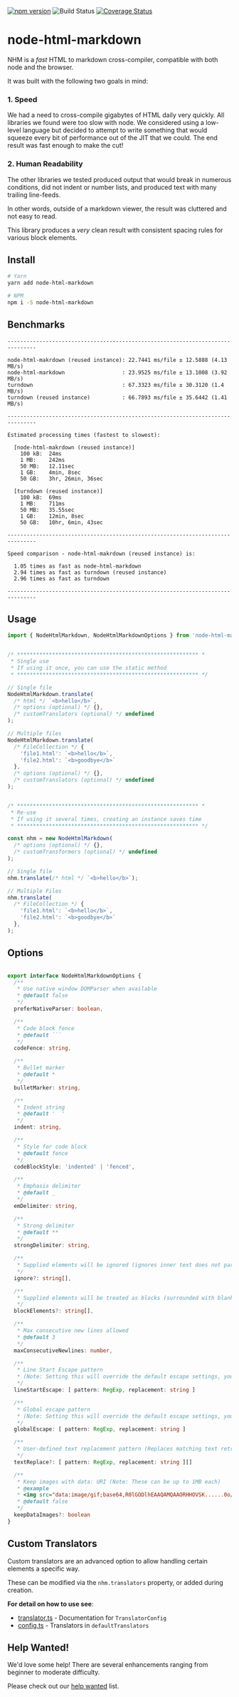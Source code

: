[![npm version](https://badge.fury.io/js/node-html-markdown.svg)](https://badge.fury.io/js/ts-patch)
![Build Status](https://github.com/crosstype/node-html-markdown/workflows/Build%20(CI)/badge.svg)
[![Coverage Status](https://coveralls.io/repos/github/crosstype/node-html-markdown/badge.svg?branch=master)](https://coveralls.io/github/crosstype/node-html-markdown?branch=master)

# node-html-markdown

NHM is a _fast_ HTML to markdown cross-compiler, compatible with both node and the browser.

It was built with the following two goals in mind:

### 1. Speed

We had a need to cross-compile gigabytes of HTML daily very quickly. All libraries we found were too slow with node. 
We considered using a low-level language but decided to attempt to write something that would squeeze every bit
of performance out of the JIT that we could. The end result was fast enough to make the cut!

### 2. Human Readability

The other libraries we tested produced output that would break in numerous conditions, did not indent or number lists, 
and produced text with many trailing line-feeds.
 
In other words, outside of a markdown viewer, the result was cluttered and not easy to read.

This library produces a _very_ clean result with consistent spacing rules for various block elements.

## Install

```sh
# Yarn
yarn add node-html-markdown

# NPM
npm i -S node-html-markdown
```

## Benchmarks
```
-------------------------------------------------------------------------------

node-html-makrdown (reused instance): 22.7441 ms/file ± 12.5888 (4.13 MB/s)
node-html-markdown                  : 23.9525 ms/file ± 13.1008 (3.92 MB/s)
turndown                            : 67.3323 ms/file ± 30.3120 (1.4 MB/s)
turndown (reused instance)          : 66.7893 ms/file ± 35.6442 (1.41 MB/s)

-------------------------------------------------------------------------------

Estimated processing times (fastest to slowest):

  [node-html-makrdown (reused instance)]
    100 kB:  24ms
    1 MB:    242ms
    50 MB:   12.11sec
    1 GB:    4min, 8sec
    50 GB:   3hr, 26min, 36sec

  [turndown (reused instance)]
    100 kB:  69ms
    1 MB:    711ms
    50 MB:   35.55sec
    1 GB:    12min, 8sec
    50 GB:   10hr, 6min, 43sec

-------------------------------------------------------------------------------

Speed comparison - node-html-makrdown (reused instance) is:

  1.05 times as fast as node-html-markdown
  2.94 times as fast as turndown (reused instance)
  2.96 times as fast as turndown

-------------------------------------------------------------------------------
```

## Usage

```ts
import { NodeHtmlMarkdown, NodeHtmlMarkdownOptions } from 'node-html-markdown'


/* ********************************************************* *
 * Single use
 * If using it once, you can use the static method
 * ********************************************************* */

// Single file
NodeHtmlMarkdown.translate(
  /* html */ `<b>hello</b>`, 
  /* options (optional) */ {}, 
  /* customTranslators (optional) */ undefined
);

// Multiple files
NodeHtmlMarkdown.translate(
  /* FileCollection */ { 
    'file1.html': `<b>hello</b>`, 
    'file2.html': `<b>goodbye</b>` 
  }, 
  /* options (optional) */ {}, 
  /* customTranslators (optional) */ undefined
);


/* ********************************************************* *
 * Re-use
 * If using it several times, creating an instance saves time
 * ********************************************************* */

const nhm = new NodeHtmlMarkdown(
  /* options (optional) */ {}, 
  /* customTransformers (optional) */ undefined
);

// Single file
nhm.translate(/* html */ `<b>hello</b>`);

// Multiple Files
nhm.translate(
  /* FileCollection */ { 
    'file1.html': `<b>hello</b>`, 
    'file2.html': `<b>goodbye</b>` 
  }, 
);
```

## Options

```ts

export interface NodeHtmlMarkdownOptions {
  /**
   * Use native window DOMParser when available
   * @default false
   */
  preferNativeParser: boolean,

  /**
   * Code block fence
   * @default ```
   */
  codeFence: string,

  /**
   * Bullet marker
   * @default *
   */
  bulletMarker: string,

  /**
   * Indent string
   * @default '  '
   */
  indent: string,

  /**
   * Style for code block
   * @default fence
   */
  codeBlockStyle: 'indented' | 'fenced',

  /**
   * Emphasis delimiter
   * @default _
   */
  emDelimiter: string,

  /**
   * Strong delimiter
   * @default **
   */
  strongDelimiter: string,

  /**
   * Supplied elements will be ignored (ignores inner text does not parse children)
   */
  ignore?: string[],

  /**
   * Supplied elements will be treated as blocks (surrounded with blank lines)
   */
  blockElements?: string[],

  /**
   * Max consecutive new lines allowed
   * @default 3
   */
  maxConsecutiveNewlines: number,

  /**
   * Line Start Escape pattern
   * (Note: Setting this will override the default escape settings, you might want to use textReplace option instead)
   */
  lineStartEscape: [ pattern: RegExp, replacement: string ]

  /**
   * Global escape pattern
   * (Note: Setting this will override the default escape settings, you might want to use replaceText option instead)
   */
  globalEscape: [ pattern: RegExp, replacement: string ]

  /**
   * User-defined text replacement pattern (Replaces matching text retrieved from nodes)
   */
  textReplace?: [ pattern: RegExp, replacement: string ][]

  /**
   * Keep images with data: URI (Note: These can be up to 1MB each)
   * @example
   * <img src="data:image/gif;base64,R0lGODlhEAAQAMQAAORHHOVSK......0o/">
   * @default false
   */
  keepDataImages?: boolean
}
```

## Custom Translators

Custom translators are an advanced option to allow handling certain elements a specific way.

These can be modified via the `nhm.translators` property, or added during creation.

__For detail on how to use see__:

- [translator.ts](https://github.com/crosstype/node-html-markdown/blob/master/src/translator.ts) - Documentation for `TranslatorConfig`
- [config.ts](https://github.com/crosstype/node-html-markdown/blob/master/src/config.ts) - Translators in `defaultTranslators`

## Help Wanted!

We'd love some help! There are several enhancements ranging from beginner to moderate difficulty.

Please check out our [help wanted](https://github.com/crosstype/node-html-markdown/issues?q=is%3Aissue+is%3Aopen+label%3A%22help+wanted%22) list.
